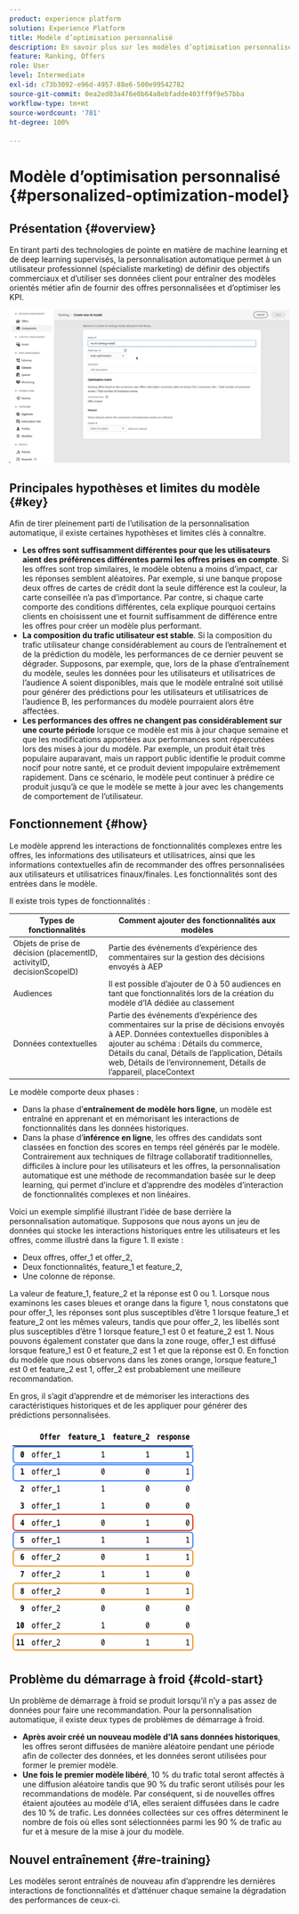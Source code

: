 ```yaml
---
product: experience platform
solution: Experience Platform
title: Modèle d’optimisation personnalisé
description: En savoir plus sur les modèles d’optimisation personnalisée
feature: Ranking, Offers
role: User
level: Intermediate
exl-id: c73b3092-e96d-4957-88e6-500e99542782
source-git-commit: 0ea2ed03a476e0b64a8ebfadde403ff9f9e57bba
workflow-type: tm+mt
source-wordcount: '781'
ht-degree: 100%

---
```


# Modèle d’optimisation personnalisé {#personalized-optimization-model}

## Présentation {#overview}

En tirant parti des technologies de pointe en matière de machine learning et de deep learning supervisés, la personnalisation automatique permet à un utilisateur professionnel (spécialiste marketing) de définir des objectifs commerciaux et d’utiliser ses données client pour entraîner des modèles orientés métier afin de fournir des offres personnalisées et d’optimiser les KPI.

![](../../rn/assets/do-not-localize/ai-ranking.gif)

## Principales hypothèses et limites du modèle {#key}

Afin de tirer pleinement parti de l’utilisation de la personnalisation automatique, il existe certaines hypothèses et limites clés à connaître.

* **Les offres sont suffisamment différentes pour que les utilisateurs aient des préférences différentes parmi les offres prises en compte**. Si les offres sont trop similaires, le modèle obtenu a moins d’impact, car les réponses semblent aléatoires.
Par exemple, si une banque propose deux offres de cartes de crédit dont la seule différence est la couleur, la carte conseillée n’a pas d’importance. Par contre, si chaque carte comporte des conditions différentes, cela explique pourquoi certains clients en choisissent une et fournit suffisamment de différence entre les offres pour créer un modèle plus performant.
* **La composition du trafic utilisateur est stable**. Si la composition du trafic utilisateur change considérablement au cours de l’entraînement et de la prédiction du modèle, les performances de ce dernier peuvent se dégrader. Supposons, par exemple, que, lors de la phase d’entraînement du modèle, seules les données pour les utilisateurs et utilisatrices de l’audience A soient disponibles, mais que le modèle entraîné soit utilisé pour générer des prédictions pour les utilisateurs et utilisatrices de l’audience B, les performances du modèle pourraient alors être affectées.
* **Les performances des offres ne changent pas considérablement sur une courte période** lorsque ce modèle est mis à jour chaque semaine et que les modifications apportées aux performances sont répercutées lors des mises à jour du modèle. Par exemple, un produit était très populaire auparavant, mais un rapport public identifie le produit comme nocif pour notre santé, et ce produit devient impopulaire extrêmement rapidement. Dans ce scénario, le modèle peut continuer à prédire ce produit jusqu’à ce que le modèle se mette à jour avec les changements de comportement de l’utilisateur.

## Fonctionnement {#how}

Le modèle apprend les interactions de fonctionnalités complexes entre les offres, les informations des utilisateurs et utilisatrices, ainsi que les informations contextuelles afin de recommander des offres personnalisées aux utilisateurs et utilisatrices finaux/finales. Les fonctionnalités sont des entrées dans le modèle.

Il existe trois types de fonctionnalités :

| Types de fonctionnalités | Comment ajouter des fonctionnalités aux modèles |
|--------------|----------------------------|
| Objets de prise de décision (placementID, activityID, decisionScopeID) | Partie des événements d’expérience des commentaires sur la gestion des décisions envoyés à AEP |
| Audiences | Il est possible d’ajouter de 0 à 50 audiences en tant que fonctionnalités lors de la création du modèle d’IA dédiée au classement |
| Données contextuelles | Partie des événements d’expérience des commentaires sur la prise de décisions envoyés à AEP. Données contextuelles disponibles à ajouter au schéma : Détails du commerce, Détails du canal, Détails de l’application, Détails web, Détails de l’environnement, Détails de l’appareil, placeContext |

Le modèle comporte deux phases :

* Dans la phase d’**entraînement de modèle hors ligne**, un modèle est entraîné en apprenant et en mémorisant les interactions de fonctionnalités dans les données historiques.
* Dans la phase d’**inférence en ligne**, les offres des candidats sont classées en fonction des scores en temps réel générés par le modèle. Contrairement aux techniques de filtrage collaboratif traditionnelles, difficiles à inclure pour les utilisateurs et les offres, la personnalisation automatique est une méthode de recommandation basée sur le deep learning, qui permet d’inclure et d’apprendre des modèles d’interaction de fonctionnalités complexes et non linéaires.

Voici un exemple simplifié illustrant l’idée de base derrière la personnalisation automatique. Supposons que nous ayons un jeu de données qui stocke les interactions historiques entre les utilisateurs et les offres, comme illustré dans la figure 1. Il existe :
* Deux offres, offer_1 et offer_2,
* Deux fonctionnalités, feature_1 et feature_2,
* Une colonne de réponse.

La valeur de feature_1, feature_2 et la réponse est 0 ou 1. Lorsque nous examinons les cases bleues et orange dans la figure 1, nous constatons que pour offer_1, les réponses sont plus susceptibles d’être 1 lorsque feature_1 et feature_2 ont les mêmes valeurs, tandis que pour offer_2, les libellés sont plus susceptibles d’être 1 lorsque feature_1 est 0 et feature_2 est 1. Nous pouvons également constater que dans la zone rouge, offer_1 est diffusé lorsque feature_1 est 0 et feature_2 est 1 et que la réponse est 0. En fonction du modèle que nous observons dans les zones orange, lorsque feature_1 est 0 et feature_2 est 1, offer_2 est probablement une meilleure recommandation.

En gros, il s’agit d’apprendre et de mémoriser les interactions des caractéristiques historiques et de les appliquer pour générer des prédictions personnalisées.

![](../assets/perso-ranking-schema.png)

## Problème du démarrage à froid {#cold-start}

Un problème de démarrage à froid se produit lorsqu’il n’y a pas assez de données pour faire une recommandation. Pour la personnalisation automatique, il existe deux types de problèmes de démarrage à froid.

* **Après avoir créé un nouveau modèle d’IA sans données historiques**, les offres seront diffusées de manière aléatoire pendant une période afin de collecter des données, et les données seront utilisées pour former le premier modèle.
* **Une fois le premier modèle libéré**, 10 % du trafic total seront affectés à une diffusion aléatoire tandis que 90 % du trafic seront utilisés pour les recommandations de modèle. Par conséquent, si de nouvelles offres étaient ajoutées au modèle d’IA, elles seraient diffusées dans le cadre des 10 % de trafic. Les données collectées sur ces offres déterminent le nombre de fois où elles sont sélectionnées parmi les 90 % de trafic au fur et à mesure de la mise à jour du modèle.

## Nouvel entraînement {#re-training}

Les modèles seront entraînés de nouveau afin d’apprendre les dernières interactions de fonctionnalités et d’atténuer chaque semaine la dégradation des performances de ceux-ci.
